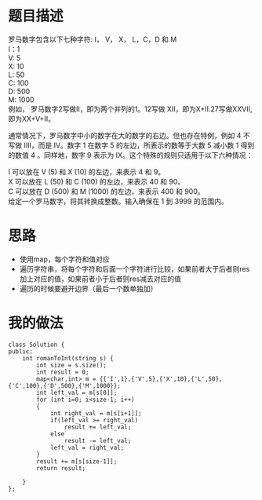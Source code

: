 # 题目描述
罗马数字包含以下七种字符: I， V， X， L，C，D 和 M  
I：1  
V: 5  
X: 10  
L: 50  
C: 100  
D: 500  
M: 1000  
例如， 罗马数字2写做II，即为两个并列的1。12写做 XII，即为X+II.27写做XXVII, 即为XX+V+II。

通常情况下，罗马数字中小的数字在大的数字的右边。但也存在特例，例如 4 不写做 IIII，而是 IV。数字 1 在数字 5 的左边，所表示的数等于大数 5 减小数 1 得到的数值 4 。同样地，数字 9 表示为 IX。这个特殊的规则只适用于以下六种情况：

I 可以放在 V (5) 和 X (10) 的左边，来表示 4 和 9。  
X 可以放在 L (50) 和 C (100) 的左边，来表示 40 和 90。   
C 可以放在 D (500) 和 M (1000) 的左边，来表示 400 和 900。  
给定一个罗马数字，将其转换成整数。输入确保在 1 到 3999 的范围内。

# 思路
- 使用map，每个字符和值对应
- 遍历字符串，将每个字符和后面一个字符进行比较，如果前者大于后者则res加上对应的值，如果前者小于后者则res减去对应的值
- 遍历的时候要避开边界（最后一个数单独加）


# 我的做法
```
class Solution {
public:
    int romanToInt(string s) {
        int size = s.size();
        int result = 0;
        map<char,int> m = {{'I',1},{'V',5},{'X',10},{'L',50},{'C',100},{'D',500},{'M',1000}};
        int left_val = m[s[0]];
        for (int i=0; i<size-1; i++)
        {
            int right_val = m[s[i+1]];
            if(left_val >= right_val)
                result += left_val;
            else
                result -= left_val;
            left_val = right_val;
        }
        result += m[s[size-1]];
        return result;
        
    }
};
```

